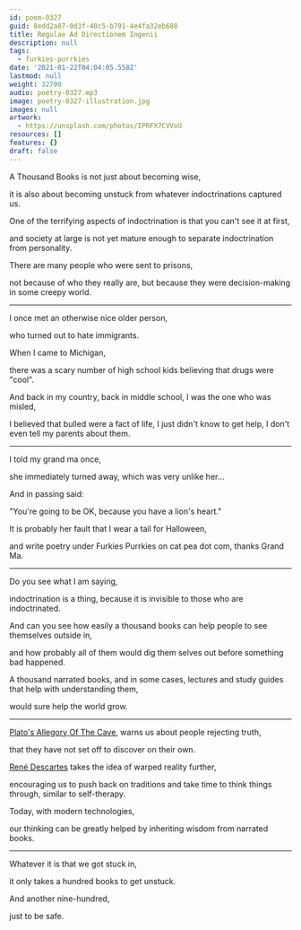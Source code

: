 ```yaml
---
id: poem-0327
guid: 8edd2a87-0d3f-40c5-b791-4e4fa32eb688
title: Regulae Ad Directionem Ingenii
description: null
tags:
  - furkies-purrkies
date: '2021-01-22T04:04:05.558Z'
lastmod: null
weight: 32700
audio: poetry-0327.mp3
image: poetry-0327-illustration.jpg
images: null
artwork:
  - https://unsplash.com/photos/IPRFX7CVVoU
resources: []
features: {}
draft: false
---
```


A Thousand Books is not just about becoming wise,

it is also about becoming unstuck from whatever indoctrinations captured us.

One of the terrifying aspects of indoctrination is that you can't see it at first,

and society at large is not yet mature enough to separate indoctrination from personality.

There are many people who were sent to prisons,

not because of who they really are, but because they were decision-making in some creepy world.

---

I once met an otherwise nice older person,

who turned out to hate immigrants.

When I came to Michigan,

there was a scary number of high school kids believing that drugs were "cool".

And back in my country, back in middle school, I was the one who was misled,

I believed that bulled were a fact of life, I just didn't know to get help, I don't even tell my parents about them.

---

I told my grand ma once,

she immediately turned away, which was very unlike her...

And in passing said:

"You're going to be OK, because you have a lion's heart."

It is probably her fault that I wear a tail for Halloween,

and write poetry under Furkies Purrkies on cat pea dot com, thanks Grand Ma.

---

Do you see what I am saying,

indoctrination is a thing, because it is invisible to those who are indoctrinated.

And can you see how easily a thousand books can help people to see themselves outside in,

and how probably all of them would dig them selves out before something bad happened.

A thousand narrated books, and in some cases, lectures and study guides that help with understanding them,

would sure help the world grow.

---

[Plato's Allegory Of The Cave](https://www.youtube.com/watch?v=1RWOpQXTltA), warns us about people rejecting truth,

that they have not set off to discover on their own.

[René Descartes](https://www.youtube.com/watch?v=CAjWUrwvxs4) takes the idea of warped reality further,

encouraging us to push back on traditions and take time to think things through, similar to self-therapy.

Today, with modern technologies,

our thinking can be greatly helped by inheriting wisdom from narrated books.

---

Whatever it is that we got stuck in,

it only takes a hundred books to get unstuck.

And another nine-hundred,

just to be safe.
